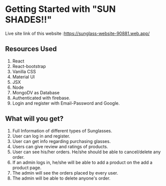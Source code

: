# Getting Started with "SUN SHADES!!"

Live site link of this website :https://sunglass-website-90881.web.app/

## Resources Used

1. React
2. React-bootstrap
3. Vanilla CSS
4. Material UI
5. JSX
6. Node
7. MongoDV as Database
8. Authenticated with firebase.
9. Login and register with Email-Password and Google.

## What will you get?

1. Full Information of different types of Sunglasses.
2. User can log in and register.
3. User can get info regarding purchasing glasses.
4. Users can give review and ratings of products.
5. User can see his/her orders. He/she should be able to cancel/delete any order.
6. If an admin logs in, he/she will be able to add a product on the add a product page.
7. The admin will see the orders placed by every user.
8. The admin will be able to delete anyone's order.

